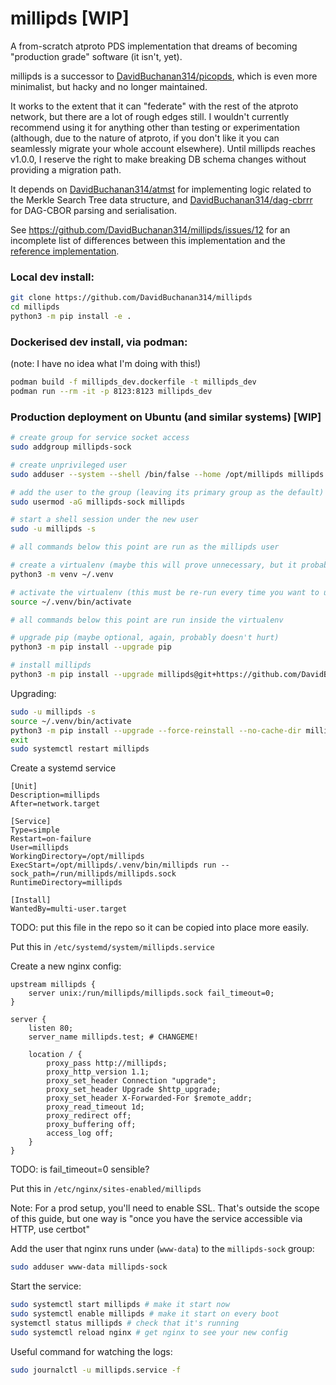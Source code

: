 # millipds [WIP]
A from-scratch atproto PDS implementation that dreams of becoming "production grade" software (it isn't, yet).

millipds is a successor to [DavidBuchanan314/picopds](https://github.com/davidBuchanan314/picopds), which is even more minimalist, but hacky and no longer maintained.

It works to the extent that it can "federate" with the rest of the atproto network, but there are a lot of rough edges still. I wouldn't currently recommend using it for anything other than testing or experimentation (although, due to the nature of atproto, if you don't like it you can seamlessly migrate your whole account elsewhere). Until millipds reaches v1.0.0, I reserve the right to make breaking DB schema changes without providing a migration path.

It depends on [DavidBuchanan314/atmst](https://github.com/DavidBuchanan314/atmst) for implementing logic related to the Merkle Search Tree data structure, and [DavidBuchanan314/dag-cbrrr](https://github.com/DavidBuchanan314/dag-cbrrr) for DAG-CBOR parsing and serialisation.

See https://github.com/DavidBuchanan314/millipds/issues/12 for an incomplete list of differences between this implementation and the [reference implementation](https://github.com/bluesky-social/atproto/tree/main/packages/pds).

### Local dev install:

```sh
git clone https://github.com/DavidBuchanan314/millipds
cd millipds
python3 -m pip install -e .
```

### Dockerised dev install, via podman:

(note: I have no idea what I'm doing with this!)

```sh
podman build -f millipds_dev.dockerfile -t millipds_dev
podman run --rm -it -p 8123:8123 millipds_dev
```

### Production deployment on Ubuntu (and similar systems) [WIP]

```sh
# create group for service socket access
sudo addgroup millipds-sock

# create unprivileged user
sudo adduser --system --shell /bin/false --home /opt/millipds millipds

# add the user to the group (leaving its primary group as the default)
sudo usermod -aG millipds-sock millipds

# start a shell session under the new user
sudo -u millipds -s

# all commands below this point are run as the millipds user

# create a virtualenv (maybe this will prove unnecessary, but it probably doesn't hurt)
python3 -m venv ~/.venv

# activate the virtualenv (this must be re-run every time you want to use it)
source ~/.venv/bin/activate

# all commands below this point are run inside the virtualenv

# upgrade pip (maybe optional, again, probably doesn't hurt)
python3 -m pip install --upgrade pip

# install millipds
python3 -m pip install --upgrade millipds@git+https://github.com/DavidBuchanan314/millipds
```

Upgrading:

```sh
sudo -u millipds -s
source ~/.venv/bin/activate
python3 -m pip install --upgrade --force-reinstall --no-cache-dir millipds@git+https://github.com/DavidBuchanan314/millipds
exit
sudo systemctl restart millipds
```

Create a systemd service

```
[Unit]
Description=millipds
After=network.target

[Service]
Type=simple
Restart=on-failure
User=millipds
WorkingDirectory=/opt/millipds
ExecStart=/opt/millipds/.venv/bin/millipds run --sock_path=/run/millipds/millipds.sock
RuntimeDirectory=millipds

[Install]
WantedBy=multi-user.target
```

TODO: put this file in the repo so it can be copied into place more easily.

Put this in `/etc/systemd/system/millipds.service`

Create a new nginx config:
```
upstream millipds {
	server unix:/run/millipds/millipds.sock fail_timeout=0;
}

server {
	listen 80;
	server_name millipds.test; # CHANGEME!

	location / {
		proxy_pass http://millipds;
		proxy_http_version 1.1;
		proxy_set_header Connection "upgrade";
		proxy_set_header Upgrade $http_upgrade;
		proxy_set_header X-Forwarded-For $remote_addr;
		proxy_read_timeout 1d;
		proxy_redirect off;
		proxy_buffering off;
		access_log off;
	}
}
```
TODO: is fail_timeout=0 sensible?

Put this in `/etc/nginx/sites-enabled/millipds`

Note: For a prod setup, you'll need to enable SSL. That's outside the scope of this guide, but one way is "once you have the service accessible via HTTP, use certbot"

Add the user that nginx runs under (`www-data`) to the `millipds-sock` group:

```sh
sudo adduser www-data millipds-sock
```

Start the service:

```sh
sudo systemctl start millipds # make it start now
sudo systemctl enable millipds # make it start on every boot
systemctl status millipds # check that it's running
sudo systemctl reload nginx # get nginx to see your new config
```

Useful command for watching the logs:
```sh
sudo journalctl -u millipds.service -f
```
